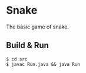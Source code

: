 # Snake
The basic game of snake.

Build & Run
-----------

```shell
$ cd src
$ javac Run.java && java Run
```

